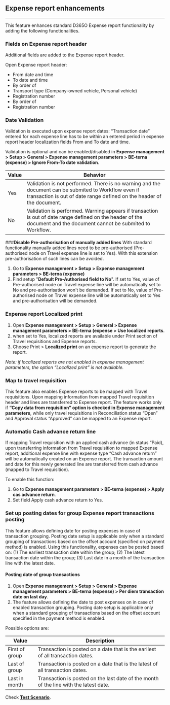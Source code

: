 ## **Expense report enhancements**
---

This feature enhances standard D365O Expense report functionality by adding the following functionalities.

### **Fields on Expense report header**

Additional fields are added to the Expense report header.

Open Expense report header:
   - From date and time 
   - To date and time 
   - By order of 
   - Transport type (Company-owned vehicle, Personal vehicle) 
   - Registration number 
   - By order of 
   - Registration number 

### **Date Validation**
   
Validation is executed upon expense report dates: “Transaction date” entered for each expense line has to be within an entered period in expense report header localization fields From and To date and time.

Validation is optional and can be enabled/disabled in **Expense management > Setup > General > Expense management parameters > BE-terna (expense) > Ignore From-To date validation**. 


|**Value**  | **Behavior** |
|--|--|
|Yes |Validation is not performed. There is no warning and the document can be submited to Workflow even if transaction is out of date range defined on the header of the document.  |
|No  |Validation is performed. Warning appears if transaction is out of date range defined on the header of the document and the document cannot be submited to Workflow. |

###**Disable Pre-authorisation of manually added lines**
With standard functionality manually added lines need to be pre-authorised (Pre-authorised node on Travel expense line is set to Yes). With this extension pre-authorisation of such lines can be avoided. 

1. Go to **Expense management > Setup > Expense management parameters > BE-terna (expense)**
2. Find setup "**Default Pre-Authorised field to No**". If set to Yes, value of Pre-authorised node on Travel expense line will be automatically set to No and pre-authorisation won't be demanded. If set to No, value of Pre-authorised node on Travel expense line will be automatically set to Yes and pre-authorisation will be demanded.

### **Expense report Localized print**


1. Open **Expense management > Setup > General > Expense management parameters > BE-terna (expense > Use localized reports**.
2. when set to Yes, localized reports are available under Print section of Travel requisitions and Expense reports.  
1. Choose Print > **Localized print** on an expense report to generate the report. 

_Note: if localized reports are not enabled in expense management parameters, the option “Localized print” is not available._ 
 

### **Map to travel requisition**

This feature also enables Expense reports to be mapped with Travel requisitions. Upon mapping information from mapped Travel requisition header and lines are transferred to Expense report. The feature works only if **“Copy data from requisition” option is checked in Expense management parameters**, while only travel requisitions in Reconciliation status “Open” and Approval status “Approved” can be mapped to an Expense report.


### **Automatic Cash advance return line**

If mapping Travel requisition with an applied cash advance (in status “Paid), upon transferring information from Travel requisition to mapped Expense report, additional expense line with expense type “Cash advance return” will be automatically created on an Expense report. The transaction amount and date for this newly generated line are transferred from cash advance (mapped to Travel requisition).

To enable this function:  
1. Go to **Expense management parameters > BE-terna (expense) > Apply cas advance return**.
2. Set field Apply cash advance return to Yes.



### **Set up posting dates for group Expense report transactions posting**

This feature allows defining date for posting expenses in case of transaction grouping. Posting date setup is applicable only when a standard grouping of transactions based on the offset account (specified on payment method) is enabled. Using this functionality, expenses can be posted based on: (1) The earliest transaction date within the group; (2) The latest transaction date within the group; (3) Last date in a month of the transaction line with the latest date.

#### Posting date of group transactions

1. Open **Expense management > Setup > General > Expense management parameters > BE-terna (expense) > Per diem transaction date on last day**.
2. The feature allows defining the date to post expenses on in case of enabled transaction grouping. Posting date setup is applicable only when a standard grouping of transactions based on the offset account specified in the payment method is enabled. 
 
Possible options are:


|**Value**  |**Description**  |
|--|--|
|First of group  |Transaction is posted on a date that is the earliest of all transaction dates.  |
|Last of group  | Transaction is posted on a date that is the latest of all transaction dates. |
|Last in month |Transaction is posted on the last date of the month of the line with the latest date. |

 
Check **[Test Scenario](/Help/Standalone-solutions-(Suite)/Travel-and-Expenses-Test-Scenario.zip)**.